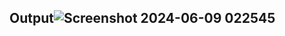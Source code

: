 ## Output![Screenshot 2024-06-09 022545](https://github.com/iAdtya/deeplogic/assets/93979441/710f423c-c780-426a-a1a9-05855e788230)
